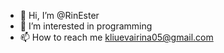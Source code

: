 - 👋 Hi, I’m @RinEster
- 👀 I’m interested in programming
- 📫 How to reach me kliuevairina05@gmail.com

<!---
RinEster/RinEster is a ✨ special ✨ repository because its `README.md` (this file) appears on your GitHub profile.
You can click the Preview link to take a look at your changes.
--->
